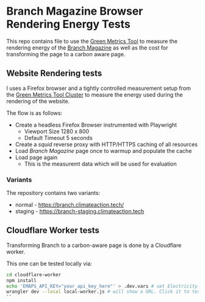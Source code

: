 # Branch Magazine Browser Rendering Energy Tests



This repo contains file to use the [Green Metrics Tool](https://github.com/green-coding-solutions/green-metrics-tool/)
to measure the rendering energy of the [Branch Magazine](https://branch.climateaction.tech/) as well as the cost
for transforming the page to a carbon aware page.

## Website Rendering tests

I uses a Firefox browser and a tightly controlled measurement setup from the [Green Metrics Tool Cluster](https://metrics.green-coding.io/cluster-status.html)
to measure the energy used during the rendering of the website.

The flow is as follows:
- Create a headless Firefox Browser instrumented with Playwright
    + Viewport Size 1280 x 800
    + Default Timeout 5 seconds
- Create a *squid* reverse proxy with HTTP/HTTPS caching of all resources
- Load *Branch Magazine* page once to warmup and populate the cache
- Load page again 
    + This is the measuremt data which will be used for evaluation

### Variants

The repository contains two variants:

- normal - https://branch.climateaction.tech/
- staging - https://branch-staging.climateaction.tech


## Cloudflare Worker tests

Transforming Branch to a carbon-aware page is done by a Cloudflare worker.

This one can be tested locally via:

```bash
cd cloudflare-worker
npm install
echo 'EMAPS_API_KEY="your_api_key_here"' > .dev.vars # set Electricity Maps API Key
wrangler dev --local local-worker.js # will show a URL. Click it to test
``
